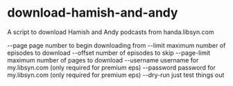 download-hamish-and-andy
========================

A script to download Hamish and Andy podcasts from handa.libsyn.com

  --page        page number to begin downloading from
  --limit       maximum number of episodes to download
  --offset      number of episodes to skip
  --page-limit  maximum number of pages to download
  --username    username for my.libsyn.com (only required for premium eps)
  --password    password for my.libsyn.com (only required for premium eps)
  --dry-run     just test things out
